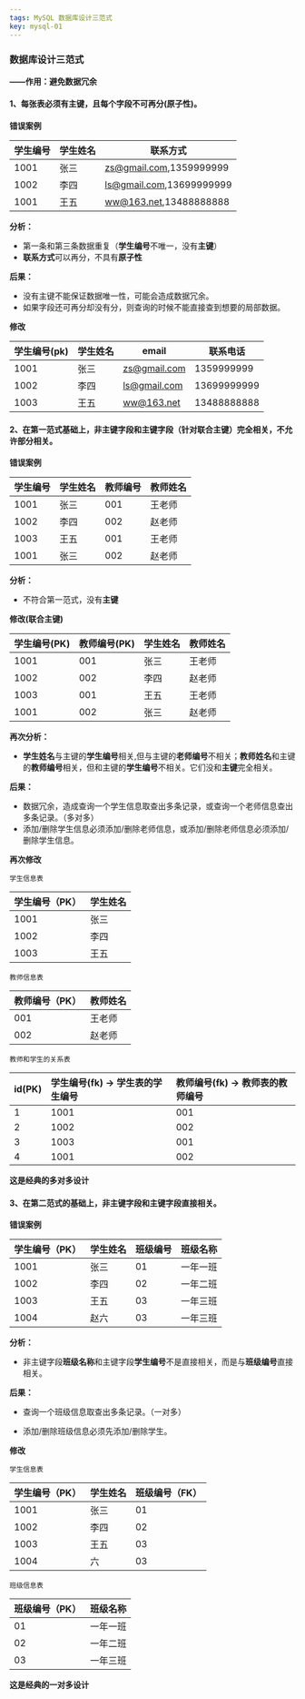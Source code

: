 ```yaml
---
tags: MySQL 数据库设计三范式
key: mysql-01
---
```




### 数据库设计三范式

**——作用：避免数据冗余**

#### 1、每张表**必须有主键**，且每个字段不可再分(**原子性**)。

**错误案例**

| 学生编号 | 学生姓名 | 联系方式                                        |
| -------- | -------- | ----------------------------------------------- |
| 1001     | 张三     | zs@gmail.com,1359999999                         |
| 1002     | 李四     | [ls@gmail.com](mailto:ls@gmail.com),13699999999 |
| 1001     | 王五     | ww@163.net,13488888888                          |

**分析：**

* 第一条和第三条数据重复（**学生编号**不唯一，没有**主键**）
* **联系方式**可以再分，不具有**原子性**

**后果：**

* 没有主键不能保证数据唯一性，可能会造成数据冗余。
* 如果字段还可再分却没有分，则查询的时候不能直接查到想要的局部数据。

**修改**

| 学生编号(pk) | 学生姓名 | email                               | 联系电话    |
| ------------ | -------- | ----------------------------------- | ----------- |
| 1001         | 张三     | zs@gmail.com                        | 1359999999  |
| 1002         | 李四     | [ls@gmail.com](mailto:ls@gmail.com) | 13699999999 |
| 1003         | 王五     | [ww@163.net](mailto:ww@163.net)     | 13488888888 |

#### 2、在第一范式基础上，非主键字段和主键字段（针对联合主键）完全相关，不允许部分相关。

**错误案例**

| 学生编号 | 学生姓名 | 教师编号 | 教师姓名 |
| -------- | -------- | -------- | -------- |
| 1001     | 张三     | 001      | 王老师   |
| 1002     | 李四     | 002      | 赵老师   |
| 1003     | 王五     | 001      | 王老师   |
| 1001     | 张三     | 002      | 赵老师   |

**分析：**

* 不符合第一范式，没有**主键**

**修改(联合主键)**

| 学生编号(PK) | 教师编号(PK) | 学生姓名 | 教师姓名 |
| :----------- | :----------- | :------- | :------- |
| 1001         | 001          | 张三     | 王老师   |
| 1002         | 002          | 李四     | 赵老师   |
| 1003         | 001          | 王五     | 王老师   |
| 1001         | 002          | 张三     | 赵老师   |

**再次分析：**

* **学生姓名**与主键的**学生编号**相关,但与主键的**老师编号**不相关；**教师姓名**和主键的**教师编号**相关，但和主键的**学生编号**不相关。它们没和**主键**完全相关。

**后果：**

* 数据冗余，造成查询一个学生信息取查出多条记录，或查询一个老师信息查出多条记录。（多对多）
* 添加/删除学生信息必须添加/删除老师信息，或添加/删除老师信息必须添加/删除学生信息。

**再次修改**

`学生信息表`	

| 学生编号（PK） | 学生姓名 |
| :------------- | :------- |
| 1001           | 张三     |
| 1002           | 李四     |
| 1003           | 王五     |

`教师信息表`

| 教师编号（PK） | 教师姓名 |
| :------------- | :------- |
| 001            | 王老师   |
| 002            | 赵老师   |

`教师和学生的关系表`

| id(PK) | 学生编号(fk) -> 学生表的学生编号 | 教师编号(fk) -> 教师表的教师编号 |
| :----- | :------------------------------- | :------------------------------- |
| 1      | 1001                             | 001                              |
| 2      | 1002                             | 002                              |
| 3      | 1003                             | 001                              |
| 4      | 1001                             | 002                              |

**这是经典的多对多设计**

#### 3、在第二范式的基础上，非主键字段和主键字段直接相关。

**错误案例**

| 学生编号（PK） | 学生姓名 | 班级编号 | 班级名称 |
| :------------- | :------- | :------- | :------- |
| 1001           | 张三     | 01       | 一年一班 |
| 1002           | 李四     | 02       | 一年二班 |
| 1003           | 王五     | 03       | 一年三班 |
| 1004           | 赵六     | 03       | 一年三班 |

**分析：**

* 非主键字段**班级名称**和主键字段**学生编号**不是直接相关，而是与**班级编号**直接相关。

**后果：**

* 查询一个班级信息取查出多条记录。（一对多）

* 添加/删除班级信息必须先添加/删除学生。

**修改**

`学生信息表`

| 学生编号（PK） | 学生姓名 | 班级编号（FK） |
| :------------- | :------- | :------------- |
| 1001           | 张三     | 01             |
| 1002           | 李四     | 02             |
| 1003           | 王五     | 03             |
| 1004           | 六       | 03             |

`班级信息表`

| 班级编号（PK） | 班级名称 |
| :------------- | :------- |
| 01             | 一年一班 |
| 02             | 一年二班 |
| 03             | 一年三班 |

**这是经典的一对多设计**
